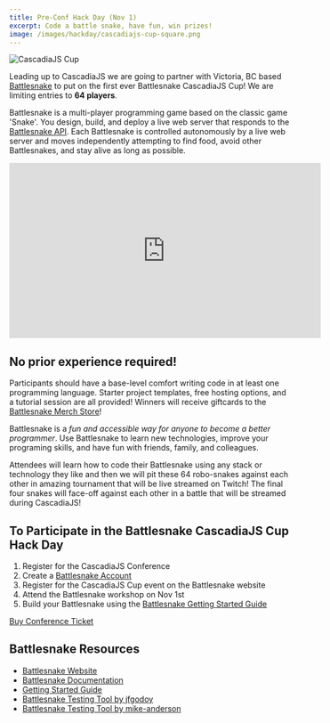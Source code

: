 ```yaml
---
title: Pre-Conf Hack Day (Nov 1)
excerpt: Code a battle snake, have fun, win prizes!
image: /images/hackday/cascadiajs-cup-square.png
---
```

![CascadiaJS Cup](/images/hackday/cascadiajs-cup-long.png)

Leading up to CascadiaJS we are going to partner with Victoria, BC based [Battlesnake](https://www.battlesnake.com) to put on the first ever Battlesnake CascadiaJS Cup! We are limiting entries to **64 players**.

Battlesnake is a multi-player programming game based on the classic game 'Snake'. You design, build, and deploy a live web server that responds to the [Battlesnake API](https://docs.battlesnake.com/references/api). Each Battlesnake is controlled autonomously by a live web server and moves independently attempting to find food, avoid other Battlesnakes, and stay alive as long as possible. 

<div class="video-container"><iframe width="560" height="315" src="https://www.youtube.com/embed/RY0tzh2eUNo" title="YouTube video player" frameborder="0" allow="accelerometer; autoplay; clipboard-write; encrypted-media; gyroscope; picture-in-picture" allowfullscreen></iframe></div>

## No prior experience required!

Participants should have a base-level comfort writing code in at least one programming language. Starter project templates, free hosting options, and a tutorial session are all provided! Winners will receive giftcards to the [Battlesnake Merch Store](https://store.battlesnake.com/)!

Battlesnake is a *fun and accessible way for anyone to become a better programmer*. Use Battlesnake to learn new technologies, improve your programing skills, and have fun with friends, family, and colleagues.

Attendees will learn how to code their Battlesnake using any stack or technology they like and then we will pit these 64 robo-snakes against each other in amazing tournament that will be live streamed on Twitch! The final four snakes will face-off against each other in a battle that will be streamed during CascadiaJS!

## To Participate in the Battlesnake CascadiaJS Cup Hack Day

1. Register for the CascadiaJS Conference
2. Create a [Battlesnake Account](https://play.battlesnake.com/register/)
3. Register for the CascadiaJS Cup event on the Battlesnake website
4. Attend the Battlesnake workshop on Nov 1st
5. Build your Battlesnake using the [Battlesnake Getting Started Guide](https://docs.battlesnake.com/guides/getting-started)

<div class="cta"><a href="/tickets">Buy Conference Ticket</a></div>

## Battlesnake Resources

- [Battlesnake Website](https://play.battlesnake.com/)
- [Battlesnake Documentation](https://docs.battlesnake.com/)
- [Getting Started Guide](https://docs.battlesnake.com/guides/getting-started)
- [Battlesnake Testing Tool by jfgodoy](https://github.com/jfgodoy/battlesnake-tester)
- [Battlesnake Testing Tool by mike-anderson](https://github.com/mike-anderson/snek-spec)

